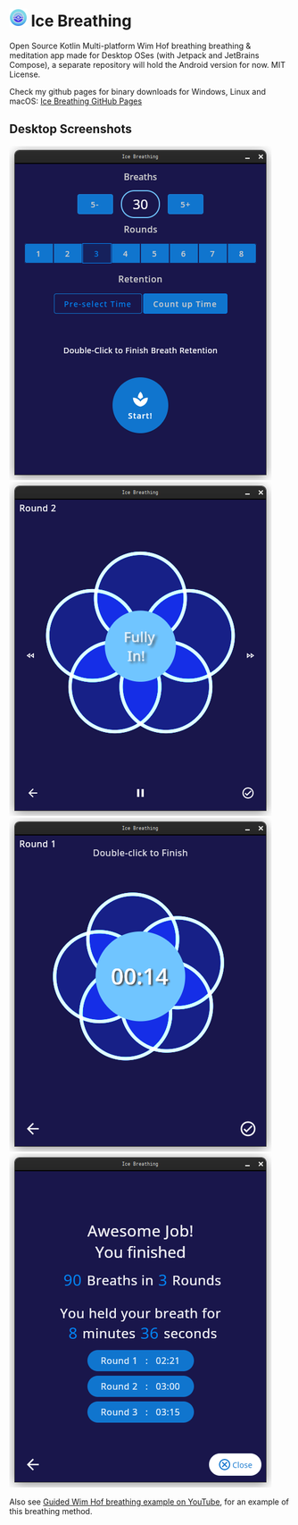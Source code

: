 # ![icon](icons/icon-32x32.png) Ice Breathing
Open Source Kotlin Multi-platform Wim Hof breathing breathing & meditation app made for Desktop OSes (with Jetpack and JetBrains Compose),
a separate repository will hold the Android version for now.
MIT License.

Check my github pages for binary downloads for
Windows, Linux and macOS:
[Ice Breathing GitHub Pages](https://esp-er.github.io/icebreathing/)


## Desktop Screenshots

![Start Screen](screenshots/icebreathing_start_desktop.png)
![Breathe Screen](screenshots/icebreathing_breathe_desktop.png)
![Retention Screen](screenshots/icebreathing_retent_desktop.png)
![Summary Screen](screenshots/icebreathing_summary_desktop.png)

Also see [Guided Wim Hof breathing example on YouTube](https://www.youtube.com/watch?v=tybOi4hjZFQ),
for an example of this breathing method.

